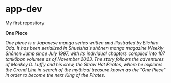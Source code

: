 # app-dev
My first repository

	
**One Piece**

*One piece is a Japanese manga series written and illustrated by Eiichiro Oda. It has been serialized in Shueisha's shōnen manga magazine Weekly Shōnen Jump since July 1997, with its individual chapters compiled into 107 tankōbon volumes as of November 2023. The story follows the adventures of Monkey D. Luffy and his crew, the Straw Hat Pirates, where he explores the Grand Line in search of the mythical treasure known as the "One Piece" in order to become the next King of the Pirates.*

